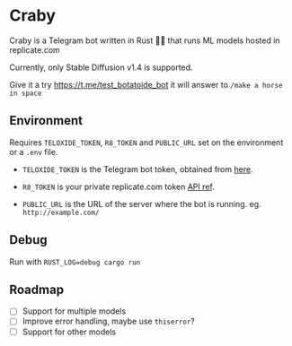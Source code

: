 # Craby

Craby is a Telegram bot  written in Rust 🤖🦀 that runs ML models hosted in replicate.com 

Currently, only Stable Diffusion v1.4 is supported. 

Give it a try https://t.me/test_botatoide_bot it will answer to `/make a horse in space` 

## Environment

Requires `TELOXIDE_TOKEN`, `R8_TOKEN` and `PUBLIC_URL` set on the environment or a `.env` file.

- `TELOXIDE_TOKEN` is the Telegram bot token, obtained from [here](https://core.telegram.org/bots#6-botfather).

- `R8_TOKEN` is your private replicate.com token [API ref](https://replicate.ai/docs/api/).

- `PUBLIC_URL` is the URL of the server where the bot is running. eg. `http://example.com/`

## Debug

Run with `RUST_LOG=debug cargo run`

## Roadmap

- [ ] Support for multiple models
- [ ] Improve error handling, maybe use `thiserror`?
- [ ] Support for other models
